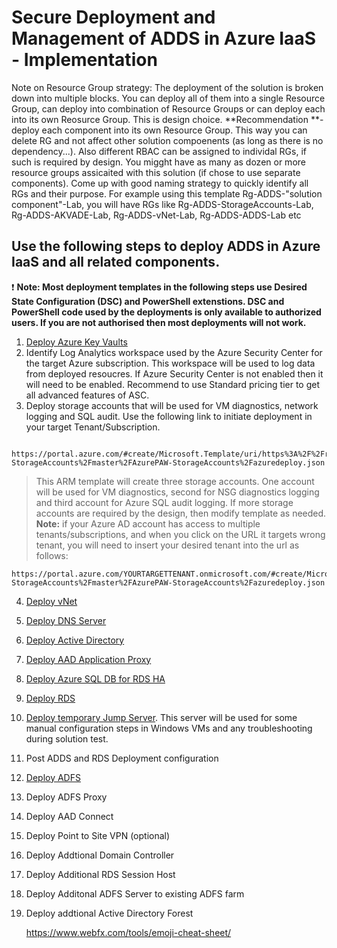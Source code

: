 # Secure Deployment and Management of ADDS in Azure IaaS - Implementation

Note on Resource Group strategy: The deployment of the solution is broken down 
into multiple blocks. You can deploy all of them into a single Resource Group, 
can deploy into combination of Resource Groups or can deploy each into its 
own Reosurce Group. This is design choice. 
**Recommendation **- deploy each component into its own Resource Group. This way you 
can delete RG and not affect other solution compoenents (as long as there is no 
dependency...). Also different RBAC can be assigned to individal RGs, if such is 
required by design. You migght have as many as dozen or more resource groups assicaited with this solution (if chose to use separate components). 
Come up with good naming strategy to quickly identify all RGs and their purpose. For example using this template Rg-ADDS-"solution component"-Lab, you will have RGs like 
Rg-ADDS-StorageAccounts-Lab, Rg-ADDS-AKVADE-Lab, Rg-ADDS-vNet-Lab, Rg-ADDS-ADDS-Lab etc

## Use the following steps to deploy ADDS in Azure IaaS and all related components.

:heavy_exclamation_mark: **Note: Most deployment templates in the following steps use Desired State Configuration (DSC) and PowerShell extenstions. 
DSC and PowerShell code used by the deployments is only available to authorized users. 
If you are not authorised then most deployments will not work.**


1. [Deploy Azure Key Vaults](DeployAzureKeyVaults.md)
2. 	Identify Log Analytics workspace used by the Azure Security Center for the target Azure subscription. 
    This workspace will be used to log data from deployed resoucres. If Azure Security Center is not enabled then it will need to be enabled. Recommend to use Standard pricing tier to get all advanced features of ASC.
3. 	Deploy storage accounts that will be used for VM diagnostics, network logging and SQL audit. Use the following link to initiate deployment in your target Tenant/Subscription.
```<language>
	https://portal.azure.com/#create/Microsoft.Template/uri/https%3A%2F%2Fraw.githubusercontent.com%2Fdmitriilezine%2FAzurePAW-StorageAccounts%2Fmaster%2FAzurePAW-StorageAccounts%2Fazuredeploy.json
```
	

> 	This ARM template will create three storage accounts. One account will be used for VM diagnostics, second for NSG diagnostics logging and third account for Azure SQL audit logging.
If more storage accounts are required by the design, then modify template as needed.
**Note:** if your Azure AD account has access to multiple tenants/subscriptions, and when you click on the URL it targets wrong tenant, you will need to insert your desired tenant into the url as follows:

	https://portal.azure.com/YOURTARGETTENANT.onmicrosoft.com/#create/Microsoft.Template/uri/https%3A%2F%2Fraw.githubusercontent.com%2Fdmitriilezine%2FAzurePAW-StorageAccounts%2Fmaster%2FAzurePAW-StorageAccounts%2Fazuredeploy.json


4. [Deploy vNet](DeployvNet.md)
5. [Deploy DNS Server](DeployDNSServer.md)
6. [Deploy Active Directory](DeployADDS.md)
7. [Deploy AAD Application Proxy](DeployAADApProxy.md)
8. [Deploy Azure SQL DB for RDS HA](DeployAzureSQL.md)
9. [Deploy RDS](DeployRDS.md)
10. [Deploy temporary Jump Server](DeployJumpServer.md). This server will be used for some manual configuration steps in Windows VMs and any troubleshooting during solution test.
11. Post ADDS and RDS Deployment configuration
12. [Deploy ADFS](DeployADFS.md)
13. Deploy ADFS Proxy
14. Deploy AAD Connect 
15. Deploy Point to Site VPN (optional)
16. Deploy Addtional Domain Controller
17. Deploy Additional RDS Session Host 
18. Deploy Additonal ADFS Server to existing ADFS farm
19. Deploy addtional Active Directory Forest


	https://www.webfx.com/tools/emoji-cheat-sheet/


